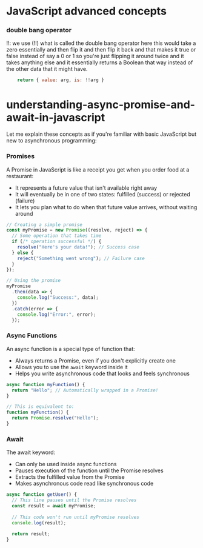 # JavaScript advanced concepts

### double bang operator

!!: we use (!!) what is called the double bang operator here this would take a zero essentially and then flip it and then flip it back and that makes it true or false instead of say a 0 or 1 so you're just flipping it around twice and it takes anything else and it essentially returns a Boolean that way instead of the other data that it might have.
```js
    return { value: arg, is: !!arg }
```

# understanding-async-promise-and-await-in-javascript

Let me explain these concepts as if you're familiar with basic JavaScript but new to asynchronous programming:

### Promises

A Promise in JavaScript is like a receipt you get when you order food at a restaurant:

- It represents a future value that isn't available right away
- It will eventually be in one of two states: fulfilled (success) or rejected (failure)
- It lets you plan what to do when that future value arrives, without waiting around
```js
// Creating a simple promise
const myPromise = new Promise((resolve, reject) => {
  // Some operation that takes time
  if (/* operation successful */) {
    resolve("Here's your data!"); // Success case
  } else {
    reject("Something went wrong"); // Failure case
  }
});

// Using the promise
myPromise
  .then(data => {
    console.log("Success:", data);
  })
  .catch(error => {
    console.log("Error:", error);
  });
```

### Async Functions

An async function is a special type of function that:

- Always returns a Promise, even if you don't explicitly create one
- Allows you to use the `await` keyword inside it
- Helps you write asynchronous code that looks and feels synchronous
```js
async function myFunction() {
  return "Hello"; // Automatically wrapped in a Promise!
}

// This is equivalent to:
function myFunction() {
  return Promise.resolve("Hello");
}
```

### Await

The await keyword:

- Can only be used inside async functions
- Pauses execution of the function until the Promise resolves
- Extracts the fulfilled value from the Promise
- Makes asynchronous code read like synchronous code
```js
async function getUser() {
  // This line pauses until the Promise resolves
  const result = await myPromise;
  
  // This code won't run until myPromise resolves
  console.log(result);
  
  return result;
}
```
